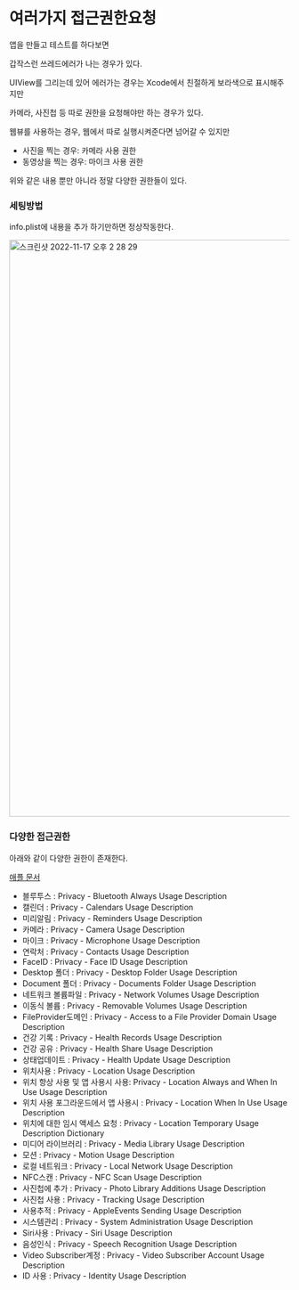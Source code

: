 # 여러가지 접근권한요청

앱을 만들고 테스트를 하다보면

갑작스런 쓰레드에러가 나는 경우가 있다.

UIView를 그리는데 있어 에러가는 경우는 Xcode에서 친절하게 보라색으로 표시해주지만

카메라, 사진첩 등 따로 권한을 요청해야만 하는 경우가 있다.

웹뷰를 사용하는 경우, 웹에서 따로 실행시켜준다면 넘어갈 수 있지만

- 사진을 찍는 경우: 카메라 사용 권한
- 동영상을 찍는 경우: 마이크 사용 권한

위와 같은 내용 뿐만 아니라 정말 다양한 권한들이 있다.

### 세팅방법

info.plist에 내용을 추가 하기만하면 정상작동한다.

<img width="1036" alt="스크린샷 2022-11-17 오후 2 28 29" src="https://user-images.githubusercontent.com/76529148/202377136-15e48782-45de-4d80-b919-d3bc21fe1ee2.png">

### 다양한 접근권한

아래와 같이 다양한 권한이 존재한다.

[애플 문서](https://developer.apple.com/documentation/bundleresources/information_property_list/protected_resources)

- 블루투스 : Privacy - Bluetooth Always Usage Description
- 캘린더 : Privacy - Calendars Usage Description
- 미리알림 : Privacy - Reminders Usage Description
- 카메라 : Privacy - Camera Usage Description
- 마이크 : Privacy - Microphone Usage Description
- 연락처 : Privacy - Contacts Usage Description
- FaceID : Privacy - Face ID Usage Description
- Desktop 폴더 : Privacy - Desktop Folder Usage Description
- Document 폴더 : Privacy - Documents Folder Usage Description
- 네트워크 볼륨파일 : Privacy - Network Volumes Usage Description
- 이동식 볼륩 : Privacy - Removable Volumes Usage Description
- FileProvider도메인 : Privacy - Access to a File Provider Domain Usage Description
- 건강 기록 : Privacy - Health Records Usage Description
- 건강 공유 : Privacy - Health Share Usage Description
- 상태업데이트 : Privacy - Health Update Usage Description
- 위치사용 : Privacy - Location Usage Description
- 위치 항상 사용 및 앱 사용시 사용: Privacy - Location Always and When In Use Usage Description
- 위치 사용 포그라운드에서 앱 사용시 : Privacy - Location When In Use Usage Description
- 위치에 대한 임시 액세스 요청 : Privacy - Location Temporary Usage Description Dictionary
- 미디어 라이브러리 : Privacy - Media Library Usage Description
- 모션 : Privacy - Motion Usage Description
- 로컬 네트워크 : Privacy - Local Network Usage Description
- NFC스캔 : Privacy - NFC Scan Usage Description
- 사진첩에 추가 : Privacy - Photo Library Additions Usage Description
- 사진첩 사용 : Privacy - Tracking Usage Description
- 사용추적 : Privacy - AppleEvents Sending Usage Description
- 시스템관리 : Privacy - System Administration Usage Description
- Siri사용 : Privacy - Siri Usage Description
- 음성인식 : Privacy - Speech Recognition Usage Description
- Video Subscriber계정 : Privacy - Video Subscriber Account Usage Description
- ID 사용 : Privacy - Identity Usage Description
